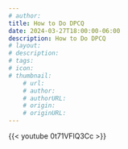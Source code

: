 ```yaml
---
# author: 
title: How to Do DPCQ
date: 2024-03-27T18:00:00-06:00
description: How to Do DPCQ
# layout: 
# description: 
# tags: 
# icon: 
# thumbnail: 
    # url: 
    # author: 
    # authorURL: 
    # origin: 
    # originURL: 
---
```


{{< youtube 0t71VFlQ3Cc >}}
